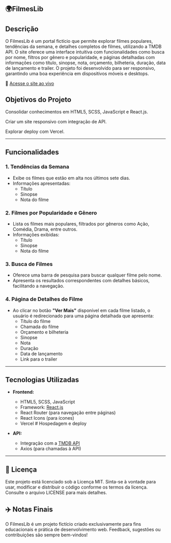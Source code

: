 ## 🌍FilmesLib

## Descrição

O FilmesLib é um portal fictício que permite explorar filmes populares, tendências da semana, e detalhes completos de filmes, utilizando a TMDB API. O site oferece uma interface intuitiva com funcionalidades como busca por nome, filtros por gênero e popularidade, e páginas detalhadas com informações como título, sinopse, nota, orçamento, bilheteria, duração, data de lançamento e trailer. O projeto foi desenvolvido para ser responsivo, garantindo uma boa experiência em dispositivos móveis e desktops.

🔗 [Acesse o site ao vivo](https://filmes-lib-two.vercel.app/)  


## Objetivos do Projeto
Consolidar conhecimentos em HTML5, SCSS, JavaScript e React.js.

Criar um site responsivo com integração de API.

Explorar deploy com Vercel.

---

## Funcionalidades

### 1. **Tendências da Semana**

- Exibe os filmes que estão em alta nos últimos sete dias.
- Informações apresentadas:
  - Título
  - Sinopse
  - Nota do filme

### 2. **Filmes por Popularidade e Gênero**

- Lista os filmes mais populares, filtrados por gêneros como Ação, Comédia, Drama, entre outros.
- Informações exibidas:
  - Título
  - Sinopse
  - Nota do filme

### 3. **Busca de Filmes**

- Oferece uma barra de pesquisa para buscar qualquer filme pelo nome.
- Apresenta os resultados correspondentes com detalhes básicos, facilitando a navegação.

### 4. **Página de Detalhes do Filme**

- Ao clicar no botão **"Ver Mais"** disponível em cada filme listado, o usuário é redirecionado para uma página detalhada que apresenta:
  - Título do filme
  - Chamada do filme
  - Orçamento e bilheteria
  - Sinopse
  - Nota
  - Duração
  - Data de lançamento
  - Link para o trailer

---

## Tecnologias Utilizadas

- **Frontend:**
  - HTML5, SCSS, JavaScript
  - Framework: [React.js](https://reactjs.org/)
  - React Router (para navegação entre páginas)
  - React Icons (para ícones)
  - Vercel           # Hospedagem e deploy

- **API:**
  - Integração com a [TMDB API](https://www.themoviedb.org/documentation/api)
  - Axios (para chamadas à API)

---
## 📄 Licença
Este projeto está licenciado sob a Licença MIT. Sinta-se à vontade para usar, modificar e distribuir o código conforme os termos da licença. Consulte o arquivo LICENSE para mais detalhes.

## ✈️ Notas Finais
O FilmesLib é um projeto fictício criado exclusivamente para fins educacionais e prática de desenvolvimento web. Feedback, sugestões ou contribuições são sempre bem-vindos!
